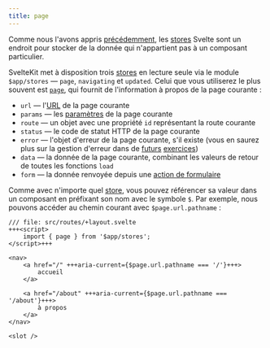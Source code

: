 ```yaml
---
title: page
---
```


Comme nous l'avons appris [précédemment](writable-stores), les <span class="vo">[stores](PUBLIC_SVELTE_SITE_URL/docs/sveltejs#store)</span> Svelte sont un endroit pour stocker de la donnée qui n'appartient pas à un composant particulier.

SvelteKit met à disposition trois <span class="vo">[stores](PUBLIC_SVELTE_SITE_URL/docs/sveltejs#store)</span> en lecture seule via le module `$app/stores` — `page`, `navigating` et `updated`. Celui que vous utiliserez le plus souvent est [`page`](PUBLIC_KIT_SITE_URL/docs/types#public-types-page), qui fournit de l'information à propos de la page courante :

* `url` — l'[URL](https://developer.mozilla.org/fr/docs/Web/API/URL) de la page courante
* `params` — les [paramètres](params) de la page courante
* `route` — un objet avec une propriété `id` représentant la route courante
* `status` — le code de statut HTTP de la page courante
* `error` — l'objet d'erreur de la page courante, s'il existe (vous en saurez plus sur la gestion d'erreur dans de [futurs](error-basics) [exercices](handleerror))
* `data` — la donnée de la page courante, combinant les valeurs de retour de toutes les fonctions `load`
* `form` — la donnée renvoyée depuis une [action de formulaire](the-form-element)

Comme avec n'importe quel <span class="vo">[store](PUBLIC_SVELTE_SITE_URL/docs/sveltejs#store)</span>, vous pouvez référencer sa valeur dans un composant en préfixant son nom avec le symbole `$`. Par exemple, nous pouvons accéder au chemin courant avec `$page.url.pathname` :

```svelte
/// file: src/routes/+layout.svelte
+++<script>
	import { page } from '$app/stores';
</script>+++

<nav>
	<a href="/" +++aria-current={$page.url.pathname === '/'}+++>
		accueil
	</a>

	<a href="/about" +++aria-current={$page.url.pathname === '/about'}+++>
		à propos
	</a>
</nav>

<slot />
```
